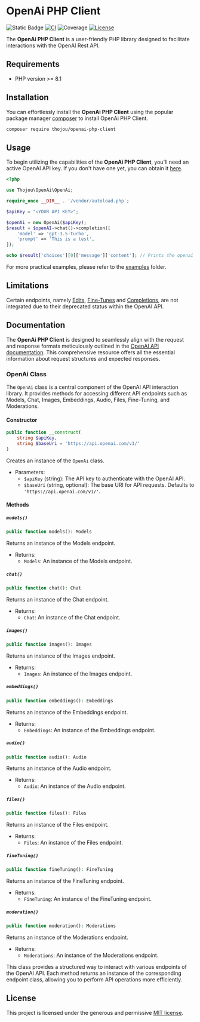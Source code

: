 # OpenAi PHP Client

![Static Badge](https://img.shields.io/badge/PHP_Version-%3E%3D8.1-blue)
[![CI](https://github.com/thojou/openai-php-client/actions/workflows/ci.yml/badge.svg)](https://github.com/thojou/openai-php-client/actions/workflows/ci.yml)
![Coverage](https://img.shields.io/badge/coverage-100%25-green)
[![License](https://img.shields.io/github/license/thojou/openai-php-client)](./LICENSE)


The **OpenAi PHP Client** is a user-friendly PHP library designed to facilitate interactions with the OpenAI Rest API.

## Requirements
* PHP version >= 8.1

## Installation

You can effortlessly install the **OpenAi PHP Client** using the popular package manager [composer](https://getcomposer.org/) to install OpenAi PHP Client.

```bash
composer require thojou/openai-php-client
```

## Usage

To begin utilizing the capabilities of the **OpenAi PHP Client**, you'll need an active OpenAI API key. If you don't have one yet, you can obtain it [here](https://platform.openai.com/account/api-keys).

```php
<?php

use Thojou\OpenAi\OpenAi;

require_once __DIR__ . '/vendor/autoload.php';

$apiKey = "<YOUR API KEY>";

$openAi = new OpenAi($apiKey);
$result = $openAI->chat()->completion([
    'model' => 'gpt-3.5-turbo',
    'prompt' => 'This is a test',
]);

echo $result['choices'][0]['message']['content']; // Prints the openai chat answer
```

For more practical examples, please refer to the [examples](./examples) folder.

## Limitations

Certain endpoints, namely [Edits](https://platform.openai.com/docs/api-reference/edits), [Fine-Tunes](https://platform.openai.com/docs/api-reference/fine-tunes) and [Completions](https://platform.openai.com/docs/api-reference/completions), are not integrated due to their deprecated status within the OpenAI API.

## Documentation

The **OpenAi PHP Client** is designed to seamlessly align with the request and response formats meticulously outlined in the [OpenAI API documentation](https://platform.openai.com/docs/api-reference). This comprehensive resource offers all the essential information about request structures and expected responses.

### OpenAi Class

The `OpenAi` class is a central component of the OpenAI API interaction library. It provides methods for accessing different API endpoints such as Models, Chat, Images, Embeddings, Audio, Files, Fine-Tuning, and Moderations.

#### Constructor

```php
public function __construct(
    string $apiKey,
    string $baseUri = 'https://api.openai.com/v1/'
)
```

Creates an instance of the `OpenAi` class.

- Parameters:
    - `$apiKey` (string): The API key to authenticate with the OpenAI API.
    - `$baseUri` (string, optional): The base URI for API requests. Defaults to `'https://api.openai.com/v1/'`.

#### Methods

##### `models()`

```php
public function models(): Models
```

Returns an instance of the Models endpoint.

- Returns:
    - `Models`: An instance of the Models endpoint.

##### `chat()`

```php
public function chat(): Chat
```

Returns an instance of the Chat endpoint.

- Returns:
    - `Chat`: An instance of the Chat endpoint.

##### `images()`

```php
public function images(): Images
```

Returns an instance of the Images endpoint.

- Returns:
    - `Images`: An instance of the Images endpoint.

##### `embeddings()`

```php
public function embeddings(): Embeddings
```

Returns an instance of the Embeddings endpoint.

- Returns:
    - `Embeddings`: An instance of the Embeddings endpoint.

##### `audio()`

```php
public function audio(): Audio
```

Returns an instance of the Audio endpoint.

- Returns:
    - `Audio`: An instance of the Audio endpoint.

##### `files()`

```php
public function files(): Files
```

Returns an instance of the Files endpoint.

- Returns:
    - `Files`: An instance of the Files endpoint.

##### `fineTuning()`

```php
public function fineTuning(): FineTuning
```

Returns an instance of the FineTuning endpoint.

- Returns:
    - `FineTuning`: An instance of the FineTuning endpoint.

##### `moderation()`

```php
public function moderation(): Moderations
```

Returns an instance of the Moderations endpoint.

- Returns:
    - `Moderations`: An instance of the Moderations endpoint.


This class provides a structured way to interact with various endpoints of the OpenAI API. Each method returns an instance of the corresponding endpoint class, allowing you to perform API operations more efficiently.

## License

This project is licensed under the generous and permissive [MIT license](./LICENSE).